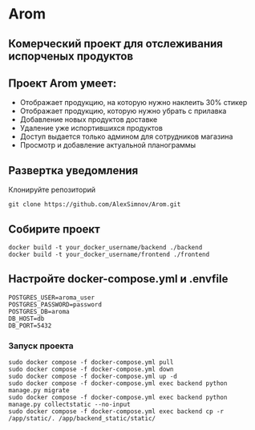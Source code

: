 # Arom

## Комерческий проект для отслеживания испорченых продуктов

## Проект Arom умеет:

- Отображает продукцию, на которую нужно наклеить 30% стикер
- Отображает продукцию, которую нужно убрать с прилавка
- Добавление новых продуктов доставке
- Удаление уже испортившихся продуктов
- Доступ выдается только админом для сотрудников магазина
- Просмотр и добавление актуальной планограммы

## Развертка уведомления 

Клонируйте репозиторий

```
git clone https://github.com/AlexSimnov/Arom.git
```

## Собирите проект

```
docker build -t your_docker_username/backend ./backend
docker build -t your_docker_username/frontend ./frontend
```
## Настройте docker-compose.yml и .envfile

```
POSTGRES_USER=aroma_user
POSTGRES_PASSWORD=password
POSTGRES_DB=aroma
DB_HOST=db
DB_PORT=5432
```

### Запуск проекта

```
sudo docker compose -f docker-compose.yml pull
sudo docker compose -f docker-compose.yml down
sudo docker compose -f docker-compose.yml up -d
sudo docker compose -f docker-compose.yml exec backend python manage.py migrate
sudo docker compose -f docker-compose.yml exec backend python manage.py collectstatic --no-input
sudo docker compose -f docker-compose.yml exec backend cp -r /app/static/. /app/backend_static/static/
```
